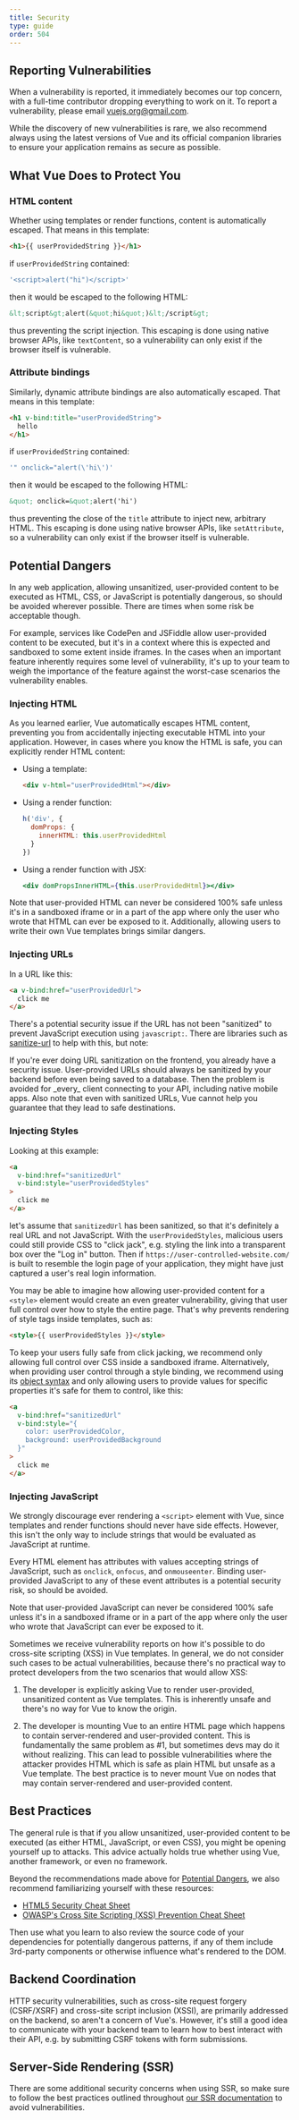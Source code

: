 ```yaml
---
title: Security
type: guide
order: 504
---
```


<!-- todo: translation -->

## Reporting Vulnerabilities

When a vulnerability is reported, it immediately becomes our top concern, with a full-time contributor dropping everything to work on it. To report a vulnerability, please email [vuejs.org@gmail.com](mailto:vuejs.org@gmail.com).

While the discovery of new vulnerabilities is rare, we also recommend always using the latest versions of Vue and its official companion libraries to ensure your application remains as secure as possible.

## What Vue Does to Protect You

### HTML content

Whether using templates or render functions, content is automatically escaped. That means in this template:

```html
<h1>{{ userProvidedString }}</h1>
```

if `userProvidedString` contained:

```js
'<script>alert("hi")</script>'
```

then it would be escaped to the following HTML:

```html
&lt;script&gt;alert(&quot;hi&quot;)&lt;/script&gt;
```

thus preventing the script injection. This escaping is done using native browser APIs, like `textContent`, so a vulnerability can only exist if the browser itself is vulnerable.

### Attribute bindings

Similarly, dynamic attribute bindings are also automatically escaped. That means in this template:

```html
<h1 v-bind:title="userProvidedString">
  hello
</h1>
```

if `userProvidedString` contained:

```js
'" onclick="alert(\'hi\')'
```

then it would be escaped to the following HTML:

```html
&quot; onclick=&quot;alert('hi')
```

thus preventing the close of the `title` attribute to inject new, arbitrary HTML. This escaping is done using native browser APIs, like `setAttribute`, so a vulnerability can only exist if the browser itself is vulnerable.

## Potential Dangers

In any web application, allowing unsanitized, user-provided content to be executed as HTML, CSS, or JavaScript is potentially dangerous, so should be avoided wherever possible. There are times when some risk be acceptable though.

For example, services like CodePen and JSFiddle allow user-provided content to be executed, but it's in a context where this is expected and sandboxed to some extent inside iframes. In the cases when an important feature inherently requires some level of vulnerability, it's up to your team to weigh the importance of the feature against the worst-case scenarios the vulnerability enables.

### Injecting HTML

As you learned earlier, Vue automatically escapes HTML content, preventing you from accidentally injecting executable HTML into your application. However, in cases where you know the HTML is safe, you can explicitly render HTML content:

- Using a template:
  ```html
  <div v-html="userProvidedHtml"></div>
  ```

- Using a render function:
  ```js
  h('div', {
    domProps: {
      innerHTML: this.userProvidedHtml
    }
  })
  ```

- Using a render function with JSX:
  ```jsx
  <div domPropsInnerHTML={this.userProvidedHtml}></div>
  ```

<p class="tip">Note that user-provided HTML can never be considered 100% safe unless it's in a sandboxed iframe or in a part of the app where only the user who wrote that HTML can ever be exposed to it. Additionally, allowing users to write their own Vue templates brings similar dangers.</p>

### Injecting URLs

In a URL like this:

```html
<a v-bind:href="userProvidedUrl">
  click me
</a>
```

There's a potential security issue if the URL has not been "sanitized" to prevent JavaScript execution using `javascript:`. There are libraries such as [sanitize-url](https://www.npmjs.com/package/@braintree/sanitize-url) to help with this, but note:

<p class="tip">If you're ever doing URL sanitization on the frontend, you already have a security issue. User-provided URLs should always be sanitized by your backend before even being saved to a database. Then the problem is avoided for _every_ client connecting to your API, including native mobile apps. Also note that even with sanitized URLs, Vue cannot help you guarantee that they lead to safe destinations.</p>

### Injecting Styles

Looking at this example:

```html
<a
  v-bind:href="sanitizedUrl"
  v-bind:style="userProvidedStyles"
>
  click me
</a>
```

let's assume that `sanitizedUrl` has been sanitized, so that it's definitely a real URL and not JavaScript. With the `userProvidedStyles`, malicious users could still provide CSS to "click jack", e.g. styling the link into a transparent box over the "Log in" button. Then if `https://user-controlled-website.com/` is built to resemble the login page of your application, they might have just captured a user's real login information.

You may be able to imagine how allowing user-provided content for a `<style>` element would create an even greater vulnerability, giving that user full control over how to style the entire page. That's why prevents rendering of style tags inside templates, such as:

```html
<style>{{ userProvidedStyles }}</style>
```

To keep your users fully safe from click jacking, we recommend only allowing full control over CSS inside a sandboxed iframe. Alternatively, when providing user control through a style binding, we recommend using its [object syntax](class-and-style.html#Object-Syntax-1) and only allowing users to provide values for specific properties it's safe for them to control, like this:

```html
<a
  v-bind:href="sanitizedUrl"
  v-bind:style="{
    color: userProvidedColor,
    background: userProvidedBackground
  }"
>
  click me
</a>
```

### Injecting JavaScript

We strongly discourage ever rendering a `<script>` element with Vue, since templates and render functions should never have side effects. However, this isn't the only way to include strings that would be evaluated as JavaScript at runtime.

Every HTML element has attributes with values accepting strings of JavaScript, such as `onclick`, `onfocus`, and `onmouseenter`. Binding user-provided JavaScript to any of these event attributes is a potential security risk, so should be avoided.

<p class="tip">Note that user-provided JavaScript can never be considered 100% safe unless it's in a sandboxed iframe or in a part of the app where only the user who wrote that JavaScript can ever be exposed to it.</p>

Sometimes we receive vulnerability reports on how it's possible to do cross-site scripting (XSS) in Vue templates. In general, we do not consider such cases to be actual vulnerabilities, because there's no practical way to protect developers from the two scenarios that would allow XSS:

1. The developer is explicitly asking Vue to render user-provided, unsanitized content as Vue templates. This is inherently unsafe and there's no way for Vue to know the origin.

2. The developer is mounting Vue to an entire HTML page which happens to contain server-rendered and user-provided content. This is fundamentally the same problem as \#1, but sometimes devs may do it without realizing. This can lead to possible vulnerabilities where the attacker provides HTML which is safe as plain HTML but unsafe as a Vue template. The best practice is to never mount Vue on nodes that may contain server-rendered and user-provided content.

## Best Practices

The general rule is that if you allow unsanitized, user-provided content to be executed (as either HTML, JavaScript, or even CSS), you might be opening yourself up to attacks. This advice actually holds true whether using Vue, another framework, or even no framework.

Beyond the recommendations made above for [Potential Dangers](#Potential-Dangers), we also recommend familiarizing yourself with these resources:

- [HTML5 Security Cheat Sheet](https://html5sec.org/)
- [OWASP's Cross Site Scripting (XSS) Prevention Cheat Sheet](https://www.owasp.org/index.php/XSS_%28Cross_Site_Scripting%29_Prevention_Cheat_Sheet)

Then use what you learn to also review the source code of your dependencies for potentially dangerous patterns, if any of them include 3rd-party components or otherwise influence what's rendered to the DOM.

## Backend Coordination

HTTP security vulnerabilities, such as cross-site request forgery (CSRF/XSRF) and cross-site script inclusion (XSSI), are primarily addressed on the backend, so aren't a concern of Vue's. However, it's still a good idea to communicate with your backend team to learn how to best interact with their API, e.g. by submitting CSRF tokens with form submissions.

## Server-Side Rendering (SSR)

There are some additional security concerns when using SSR, so make sure to follow the best practices outlined throughout [our SSR documentation](https://ssr.vuejs.org/) to avoid vulnerabilities.
